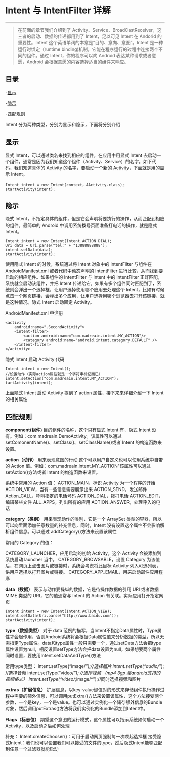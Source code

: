 # Intent 与 IntentFilter 详解

---

> 在前面的章节我们介绍到了 Activity、Service、BroadCastReceiver，这三者的启动、数据的传递都用到了 Intent，足以可见 Intent 在 Andorid 的重要性。Intent 这个英语单词的本意是“目的、意向、意图”。Intent 是一种运行时绑定（runtime binding)机制，它能在程序运行的过程中连接两个不同的组件。通过 Intent，你的程序可以向 Android 表达某种请求或者意愿，Android 会根据意愿的内容选择适当的组件来响应。

## 目录

-[显示](#显示)

-[隐示](#隐示)

-[匹配规则](#匹配规则)

Intent 分为两种类型，分别为显示和隐示，下面将分别介绍

## 显示

显式 Intent，可以通过类名来找到相应的组件，在应用中用显式 Intent 去启动一个组件，通常是因为我们知道这个组件（Activity、Service）的名字。如下代码，我们知道具体的 Activity 的名字，要启动一个新的 Activity，下面就是用的显示 Intent。

```
Intent intent = new Intent(context，AActivity.class);
startActivity(intent);
```

## 隐示

隐式 Intent，不指定具体的组件，但是它会声明将要执行的操作，从而匹配到相应的组件。最简单的 Android 中调用系统拨号页面准备打电话的操作，就是隐式 Intent。

```
Intent intent = new Intent(Intent.ACTION_DIAL);
Uri data = Uri.parse("tel:" + "13888888888");
intent.setData(data);
startActivity(intent);
```

使用隐式 Intent 的时候，系统通过将 Intent 对象中的 IntentFilter 与组件在 AndroidManifest.xml 或者代码中动态声明的 IntentFilter 进行比较，从而找到要启动的相应组件。如果组件的 IntentFilter 与 Intent 中的 IntentFilter 正好匹配，系统就会启动该组件，并把 Intent 传递给它。如果有多个组件同时匹配到了，系统则会弹出一个选择框，让用户选择使用哪个应用去处理这个 Intent，比如有时候点击一个网页链接，会弹出多个应用，让用户选择用哪个浏览器去打开该链接，就是这种情况。隐式 Intent 启动固定 Activity。

AndroidManifest.xml 中注册

```
<activity
    android:name=".SecondActivity">
    <intent-filter>
        <action android:name="com.madreain.intent.MY_ACTION"/>
        <category android:name="android.intent.category.DEFAULT" />
    </intent-filter>
</activity>
```

隐式 Intent 启动 Activity 代码

```
Intent intent = new Intent();
//设置动作（实际action属性就是一个字符串标记而已）
intent.setAction("com.madreain.intent.MY_ACTION");
tartActivity(intent);

```

上面隐式 Intent 启动 Activity 提到了 action 属性，接下来来详细介绍一下 Intent 的相关属性

## 匹配规则

**component(组件)**
目的组件的名称，这个只有显式 Intent 有，隐式 Intent 没有。例如：com.madreain.DemoActivity。该属性可以通过 setComonentName()、setClass()、setClassName()或者 Intent 的构造函数来设置。

**action（动作）**
用来表现意图的行动,这个可以用户自定义也可以使用系统中自带的 Action 值。例如：com.madreain.intent.MY_ACTION"该属性可以通过 setAction()方法或者 Intent 的构造函数来设置。

系统中常用的 Action 值：
ACTION_MAIN，标识 Activity 为一个程序的开始
ACTION_VIEW，当有一些信息需要展示出来
ACTION_SEND，发送邮件
Action_CALL，呼叫指定的电话号码
ACTION_DIAL，拨打电话
ACTION_EDIT，编辑某些文件
ALL_APPS，列出所有的应用
ACTION_ANSWER，处理呼入的电话

**category（类别）**
用来表现动作的类别，它是一个 ArraySet 类型的容器，所以可以向里面添加任意数量的补充信息，同时，Intent 没有设置这个属性不会影响解析组件信息。可以通过 addCategory()方法来设置该属性

常用的 Category 的值：

CATEGORY_LAUNCHER，应用启动的初始 Activity，这个 Activity 会被添加到系统启动 launcher 当中。
CATEGORY_BROWSABLE，设置 Category 为该值后，在网页上点击图片或链接时，系统会考虑将此目标 Activity 列入可选列表，供用户选择以打开图片或链接。
CATEGORY_APP_EMAIL，用来启动邮件应用程序

**data（数据）**
表示与动作要操纵的数据，它是待操作数据的引用 URI 或者数据 MIME 类型的 URI，它的值通常与 Intent 的 Action 有关联。实际应用打开指定网页

```
Intent intent = new Intent(Intent.ACTION_VIEW);
intent.setData(Uri.parse("http://www.baidu.com"));
startActivity(intent);
```

**type（数据类型）**
对于 data 范例的描写，当Intent不指定Data属性时，Type属性才会起作用，否则Android系统将会根据Data属性值来分析数据的类型，所以无需指定Type属性。data和type属性一般只需要一个，通过setData方法会把type属性设置为null，相反设置setType方法会把data设置为null，如果想要两个属性同时设置，要使用Intent.setDataAndType()方法

常用type类型：
intent.setType(“image/*”);//选择照片
intent.setType(“audio/*”); //选择音频
intent.setType(“video/*”); //选择视频 （mp4 3gp 是android支持的视频格式）
intent.setType(“video/*;image/*”);//同时选择视频和图片

**extras（扩展信息）**
扩展信息，以key-value键值对的形式来存储组件执行操作过程中需要的额外信息，可以调用putExtra()方法来设置该属性，这个方法接受两个参数，一个是key，一个是value。也可以通过实例化一个储存额外信息的Bundle对象，然后调用putExtras()方法将我们实例化的Bundle添加到Intent中。

**Flags（标志位）**
期望这个意图的运行模式，这个属性可以指示系统如何启动一个Activity，以及启动之后如何处理

补充：
Intent.createChooser()：可用于启动网页强制每一次唤起选择框
接受隐式Intent：我们也可以设置我们可以接受的文件的type，然后隐式Intent能够匹配到任意一个过滤器就能启动

